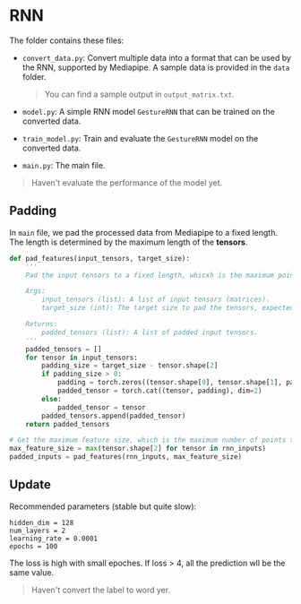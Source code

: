 # RNN
The folder contains these files:
* `convert_data.py`: Convert multiple data into a format that can be used by the RNN, supported by Mediapipe. A sample data is provided in the `data` folder.

    > You can find a sample output in `output_matrix.txt`.

* `model.py`: A simple RNN model `GestureRNN` that can be trained on the converted data.
* `train_model.py`: Train and evaluate the `GestureRNN` model on the converted data.
* `main.py`: The main file.

> Haven't evaluate the performance of the model yet.

## Padding

In `main` file, we pad the processed data from Mediapipe to a fixed length. The length is determined by the maximum length of the **tensors**.
```py
def pad_features(input_tensors, target_size):
    '''
    Pad the input tensors to a fixed length, whicxh is the maximum points that Mediapipe has fetched.

    Args:
        input_tensors (list): A list of input tensors (matrices).
        target_size (int): The target size to pad the tensors, expected to be max_feature_size.

    Returns:    
        padded_tensors (list): A list of padded input tensors.
    '''
    padded_tensors = []
    for tensor in input_tensors:
        padding_size = target_size - tensor.shape[2]
        if padding_size > 0:
            padding = torch.zeros((tensor.shape[0], tensor.shape[1], padding_size))
            padded_tensor = torch.cat((tensor, padding), dim=2)
        else:
            padded_tensor = tensor
        padded_tensors.append(padded_tensor)
    return padded_tensors

# Get the maximum feature size, which is the maximum number of points that Mediapipe has fetched.
max_feature_size = max(tensor.shape[2] for tensor in rnn_inputs)
padded_inputs = pad_features(rnn_inputs, max_feature_size)
```

## Update 

Recommended parameters (stable but quite slow):
```
hidden_dim = 128  
num_layers = 2  
learning_rate = 0.0001
epochs = 100
```

The loss is high with small epoches. If loss > 4, all the prediction wll be the same value.

> Haven't convert the label to word yer.